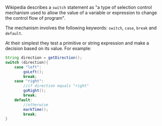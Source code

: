 Wikipedia describes a `switch` statement as "a type of selection control mechanism used to allow the value of a variable or expression to change the control flow of program".

The mechanism involves the following keywords: `switch`, `case`, `break` and `default`.

At their simplest they test a primitive or string expression and make a decision based on its value. For example:

```java
String direction = getDirection();
switch (direction){
    case "left":
        goLeft();
        break;
    case "right":
        //if direction equals "right"
        goRight();
        break;
    default:
        //otherwise
        markTime();
        break;
}
```
